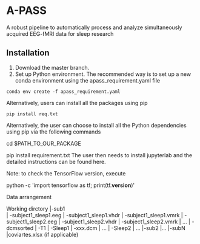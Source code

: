 # A-PASS
A robust pipeline to automatically process and analyze simultaneously acquired EEG-fMRI data for sleep research
## Installation
1. Download the master branch.
2. Set up Python environment.
  The recommended way is to set up a new conda environment using the apass_requirement.yaml file
  ```
  conda env create -f apass_requirement.yaml
  ```
  Alternatively, users can install all the packages using pip
  ```
  pip install req.txt
  ```
Alternatively, the user can choose to install all the Python dependencies using pip via the following commands

cd $PATH_TO_OUR_PACKAGE

pip install requirement.txt
The user then needs to install jupyterlab and the detailed instructions can be found here.

Note: to check the TensorFlow version, execute

python -c 'import tensorflow as tf; print(tf.__version__)'

Data arrangement

Working dirctory 
  |-sub1  
  |   -subject1_sleep1.eeg
  |   -subject1_sleep1.vhdr
  |   -subject1_sleep1.vmrk
  |   -subject1_sleep2.eeg
  |   -subject1_sleep2.vhdr
  |   -subject1_sleep2.vmrk
  |   ...
  |   -dcmsorted
  |      -T1
  |      -Sleep1
  |        -xxx.dcm
  |        ...
  |      -Sleep2
  |      ...
  |-sub2
  |...
  |-subN
  |coviartes.xlsx (if applicable)
